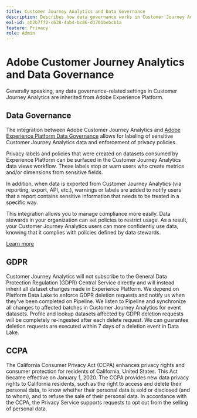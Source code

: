 ```yaml
---
title: Customer Journey Analytics and Data Governance
description: Describes how data governance works in Customer Journey Analytics.
exl-id: ab2b7ff2-c638-4ab4-bc86-d1701bebcb1a
feature: Privacy
role: Admin
---
```

# Adobe Customer Journey Analytics and Data Governance

Generally speaking, any data governance-related settings in Customer Journey Analytics are inherited from Adobe Experience Platform.

## Data Governance

The integration between Adobe Customer Journey Analytics and [Adobe Experience Platform Data Governance](https://experienceleague.adobe.com/docs/experience-platform/data-governance/home.html?lang=en) allows for labeling of sensitive Customer Journey Analytics data and enforcement of privacy policies. 

Privacy labels and policies that were created on datasets consumed by Experience Platform can be surfaced in the Customer Journey Analytics data views workflow. These labels stop or warn users who create metrics and/or dimensions from sensitive fields. 

In addition, when data is exported from Customer Journey Analytics (via reporting, export, API, etc.), warnings or labels are added to notify users that a report contains sensitive information that needs to be treated in a specific way.

This integration allows you to manage compliance more easily. Data stewards in your organization can set policies to restrict usage. As a result, your Customer Journey Analytics users can more confidently use data, knowing that it complies with policies defined by data stewards. 

[Learn more](/help/data-views/data-governance.md)

## GDPR

Customer Journey Analytics will not subscribe to the General Data Protection Regulation (GDPR) Central Service directly and will instead inherit all dataset changes made in Experience Platform. We depend on Platform Data Lake to enforce GDPR deletion requests and notify us when they've been completed on Pipeline. We listen to Pipeline and synchronize all changes to affected batches in Customer Journey Analytics for event datasets. Profile and lookup datasets affected by GDPR deletion requests will be completely re-ingested after each delete request. We can guarantee deletion requests are executed within 7 days of a deletion event in Data Lake.

## CCPA

The California Consumer Privacy Act (CCPA) enhances privacy rights and consumer protection for residents of California, United States. This Act became effective on January 1, 2020.
The CCPA provides new data privacy rights to California residents, such as the right to access and delete their personal data, to know whether their personal data is sold or disclosed (and to whom), and to refuse the sale of their personal data.
In accordance with the CCPA, the Privacy Service supports requests to opt out from the selling of personal data.
